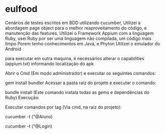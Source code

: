 # euIfood


Cenários de testes escritos em BDD utilizando cucumber,
Utilizei a abordagem page object para o melhor reaproveitamento do código, e manutenção das features, 
 Utilizei o Framework Appium com a linguagem Ruby, usei Ruby por ser uma linguagem não compilada, um código mais limpo
Porem  tenho conhecimentos em Java, e Phyton
Utilizei o emulador do Android

para executar em outra maquina, é necessários alterar o capabilities (appium.txt) informando localização do apk



Abrir o Cmd (Em modo administrador) e executar os seguintes comandos:

gem install bundler Acessar a pasta raiz do projeto e executar o comando:

bundle install (Este comando instala todas as gems e dependências do Ruby) Execução:

Executar comandos por tag (Via cmd, na raiz do projeto):

cucumber -t ("@Aluno) 

cucumber -t ("@Login) 
